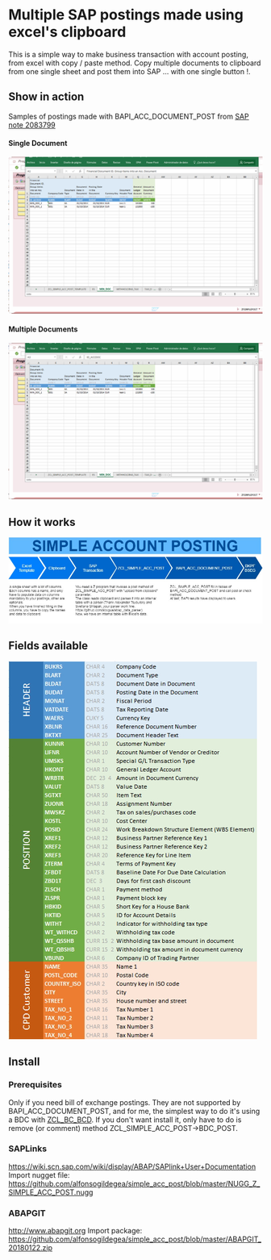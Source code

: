 # Multiple SAP postings made using excel's clipboard

This is a simple way to make business transaction with account posting, from excel with copy / paste method. 
Copy multiple documents to clipboard from one single sheet and post them into SAP … with one single button !.

## Show in action
Samples of postings made with BAPI_ACC_DOCUMENT_POST from [SAP note 2083799](https://launchpad.support.sap.com/#/notes/2083799)

#### Single Document
![Single document](/images/min_doc.gif)

#### Multiple Documents
![Multiple documents](/images/min_doc_multiple.gif)

## How it works
![Diagram](/images/Diagram.jpg)

## Fields available
![Fields available](/images/fields.jpg)

## Install

### Prerequisites
Only if you need bill of exchange postings. They are not supported by BAPI_ACC_DOCUMENT_POST, and for me, the simplest way to do it's using a BDC with [ZCL_BC_BCD](https://github.com/EsperancaB/sap_project_object/tree/master/UTILITIES/ZCL_BC_BDC). 
If you don't want install it, only have to do is remove (or comment) method ZCL_SIMPLE_ACC_POST->BDC_POST.

### SAPLinks
https://wiki.scn.sap.com/wiki/display/ABAP/SAPlink+User+Documentation
Import nugget file: https://github.com/alfonsogildegea/simple_acc_post/blob/master/NUGG_Z_SIMPLE_ACC_POST.nugg

### ABAPGIT
http://www.abapgit.org
Import package: https://github.com/alfonsogildegea/simple_acc_post/blob/master/ABAPGIT_20180122.zip







